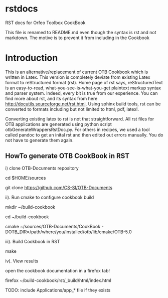 rstdocs
=======

RST docs for Orfeo Toolbox CookBook

This file is renamed to README.md even though the syntax is rst and not markdown. The motive is to prevent it from including in the Cookbook

Introduction
============

This is an alternative/replacement of current OTB Cookbook which is written in Latex. This version is completely deviate from existing Latex format to reStructured format (rst).
Home page of rst says, reStructuredText is an easy-to-read, what-you-see-is-what-you-get plaintext markup syntax and parser system. Indeed, every bit is true from our experience.
You can find more about rst, and its syntax from here http://docutils.sourceforge.net/rst.html. Using sphinx build tools, rst can be converted to formats including but not limited to html, pdf, latex!.

Converting existing latex to rst is not that straightforward. All rst files for OTB applications are generated using python script otbGenerateWrappersRstDoc.py.
For others in recipes, we used a tool called pandoc to get an inital rst and then edited out errors manually. You do not have to generate them again.


HowTo generate OTB CookBook in RST
----------------------------------
i) clone OTB-Documents repository

cd $HOME/sources

git clone https://github.com/CS-SI/OTB-Documents

ii). Run cmake to configure cookbook build

mkdir ~/build-cookbook

cd ~/build-cookbook

cmake ~/sources/OTB-Documents/CookBook -DOTB_DIR=/path/where/you/installed/otb/lib/cmake/OTB-5.0

iii). Build Cookbook in RST

make

iv). View results

open the cookbook documentation in a firefox tab!

firefox ~/build-cookbook/rst/_build/html/index.html


TODO: include Applications/app_* file if they exists